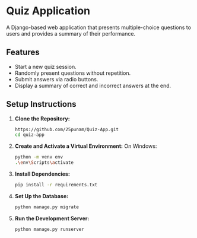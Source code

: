 

# Quiz Application

A Django-based web application that presents multiple-choice questions to users and provides a summary of their performance.

## Features

- Start a new quiz session.
- Randomly present questions without repetition.
- Submit answers via radio buttons.
- Display a summary of correct and incorrect answers at the end.


## Setup Instructions

1. **Clone the Repository:**
   ```bash
   https://github.com/25punam/Quiz-App.git
   cd quiz-app

2. **Create and Activate a Virtual Environment:** On Windows:
   ```bash
   python -m venv env
   .\env\Scripts\activate

4. **Install Dependencies:**
   ```bash
   pip install -r requirements.txt

6. **Set Up the Database:**
   ```bash
   python manage.py migrate

8. **Run the Development Server:**
   ```bash
   python manage.py runserver






 

